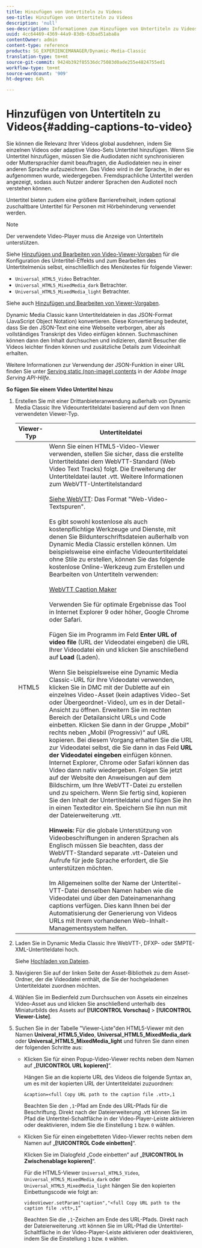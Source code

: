 ```yaml
---
title: Hinzufügen von Untertiteln zu Videos
seo-title: Hinzufügen von Untertiteln zu Videos
description: 'null'
seo-description: Informationen zum Hinzufügen von Untertiteln zu Videos
uuid: 4cc64469-4369-44a9-83db-63bad51aba8a
contentOwner: admin
content-type: reference
products: SG_EXPERIENCEMANAGER/Dynamic-Media-Classic
translation-type: tm+mt
source-git-commit: 9424b392f85536dc75083d0ade255e4824755ed1
workflow-type: tm+mt
source-wordcount: '909'
ht-degree: 64%

---
```



# Hinzufügen von Untertiteln zu Videos{#adding-captions-to-video}

Sie können die Relevanz Ihrer Videos global ausdehnen, indem Sie einzelnen Videos oder adaptive Video-Sets Untertitel hinzufügen. Wenn Sie Untertitel hinzufügen, müssen Sie die Audiodaten nicht synchronisieren oder Muttersprachler damit beauftragen, die Audiodateien neu in einer anderen Sprache aufzuzeichnen. Das Video wird in der Sprache, in der es aufgenommen wurde, wiedergegeben. Fremdsprachliche Untertitel werden angezeigt, sodass auch Nutzer anderer Sprachen den Audioteil noch verstehen können.

Untertitel bieten zudem eine größere Barrierefreiheit, indem optional zuschaltbare Untertitel für Personen mit Hörbehinderung verwendet werden.

>[!NOTE]
>
>Der verwendete Video-Player muss die Anzeige von Untertiteln unterstützen. 

Siehe [Hinzufügen und Bearbeiten von Video-Viewer-Vorgaben](previewing-videos-video-viewer.md#adding_or_editing_a_video_viewer_preset) für die Konfiguration des Untertitel-Effekts und zum Bearbeiten des Untertitelmenüs selbst, einschließlich des Menütextes für folgende Viewer:

* `Universal_HTML5_Video` Betrachter.
* `Universal_HTML5_MixedMedia_dark` Betrachter.
* `Universal_HTML5_MixedMedia_light` Betrachter.

Siehe auch [Hinzufügen und Bearbeiten von Viewer-Vorgaben](application-setup.md#adding_and_editing_viewer_presets).

Dynamic Media Classic kann Untertiteldateien in das JSON-Format (JavaScript Object Notation) konvertieren. Diese Konvertierung bedeutet, dass Sie den JSON-Text eine eine Webseite verborgen, aber als vollständiges Transkript des Video einfügen können. Suchmaschinen können dann den Inhalt durchsuchen und indizieren, damit Besucher die Videos leichter finden können und zusätzliche Details zum Videoinhalt erhalten.

Weitere Informationen zur Verwendung der JSON-Funktion in einer URL finden Sie unter [Serving static (non-image) contents](https://docs.adobe.com/content/help/en/dynamic-media-developer-resources/image-serving-api/image-serving-api/c-serving-static-nonimage-contents.html) in der *Adobe Image Serving API-Hilfe*.

**So fügen Sie einem Video Untertitel hinzu**

1. Erstellen Sie mit einer Drittanbieteranwendung außerhalb von Dynamic Media Classic Ihre Videountertiteldatei basierend auf dem von Ihnen verwendeten Viewer-Typ.

   | Viewer-Typ | Untertiteldatei |
   |--- |--- |
   | HTML5 | Wenn Sie einen HTML5-Video-Viewer verwenden, stellen Sie sicher, dass die erstellte Untertiteldatei dem WebVTT-Standard (Web Video Text Tracks) folgt. Die Erweiterung der Untertiteldatei lautet .vtt. Weitere Informationen zum WebVTT-Untertitelstandard<br><br>[Siehe WebVTT](https://dev.w3.org/html5/webvtt/): Das Format &quot;Web-Video-Textspuren&quot;. <br><br>Es gibt sowohl kostenlose als auch kostenpflichtige Werkzeuge und Dienste, mit denen Sie Bildunterschriftsdateien außerhalb von Dynamic Media Classic erstellen können. Um beispielsweise eine einfache Videountertiteldatei ohne Stile zu erstellen, können Sie das folgende kostenlose Online-Werkzeug zum Erstellen und Bearbeiten von Untertiteln verwenden: <br><br>[WebVTT Caption Maker](https://testdrive-archive.azurewebsites.net/Graphics/CaptionMaker/Default.html) <br><br>Verwenden Sie für optimale Ergebnisse das Tool in Internet Explorer 9 oder höher, Google Chrome oder Safari. <br><br>Fügen Sie im Programm im Feld <b>Enter URL of video file</b> (URL der Videodatei eingeben) die URL Ihrer Videodatei ein und klicken Sie anschließend auf <b>Load</b> (Laden). <br><br>Wenn Sie beispielsweise eine Dynamic Media Classic-URL für Ihre Videodatei verwenden, klicken Sie in DMC mit der Dublette auf ein einzelnes Video-Asset (kein adaptives Video-Set oder Übergeordnet-Video), um es in der Detail-Ansicht zu öffnen. Erweitern Sie im rechten Bereich der Detailansicht URLs und Code einbetten. Klicken Sie dann in der Gruppe „Mobil“ rechts neben „Mobil (Progressiv)“ auf URL kopieren. Bei diesem Vorgang erhalten Sie die URL zur Videodatei selbst, die Sie dann in das Feld <b>URL der Videodatei eingeben</b> einfügen können. Internet Explorer, Chrome oder Safari können das Video dann nativ wiedergeben. Folgen Sie jetzt auf der Website den Anweisungen auf dem Bildschirm, um Ihre WebVTT-Datei zu erstellen und zu speichern. Wenn Sie fertig sind, kopieren Sie den Inhalt der Untertiteldatei und fügen Sie ihn in einen Texteditor ein. Speichern Sie ihn nun mit der Dateierweiterung .vtt. <br><br><b>Hinweis:</b> Für die globale Unterstützung von Videobeschriftungen in anderen Sprachen als Englisch müssen Sie beachten, dass der WebVTT-Standard separate .vtt-Dateien und Aufrufe für jede Sprache erfordert, die Sie unterstützen möchten. <br><br>Im Allgemeinen sollte der Name der Untertitel-VTT-Datei denselben Namen haben wie die Videodatei und über den Dateinamenanhang captions verfügen. Dies kann Ihnen bei der Automatisierung der Generierung von Videos URLs mit Ihrem vorhandenen Web-Inhalt-Managementsystem helfen. |

1. Laden Sie in Dynamic Media Classic Ihre WebVTT-, DFXP- oder SMPTE-XML-Untertiteldatei hoch.

   Siehe [Hochladen von Dateien](uploading-files.md#uploading_files).

1. Navigieren Sie auf der linken Seite der Asset-Bibliothek zu dem Asset-Ordner, der die Videodatei enthält, die Sie der hochgeladenen Untertiteldatei zuordnen möchten.
1. Wählen Sie im Bedienfeld zum Durchsuchen von Assets ein einzelnes Video-Asset aus und klicken Sie anschließend unterhalb des Miniaturbilds des Assets auf **[!UICONTROL Vorschau]** > **[!UICONTROL Viewer-Liste]**.
1. Suchen Sie in der Tabelle &quot;Viewer-Liste&quot;den HTML5-Viewer mit den Namen **Univeral_HTML5_Video**, **Universal_HTML5_MixedMedia_dark** oder **Universal_HTML5_MixedMedia_light** und führen Sie dann einen der folgenden Schritte aus:

   * Klicken Sie für einen Popup-Video-Viewer rechts neben dem Namen auf „**[!UICONTROL URL kopieren]**“.

      Hängen Sie an die kopierte URL des Videos die folgende Syntax an, um es mit der kopierten URL der Untertiteldatei zuzuordnen:

      `&caption=<full Copy URL path to the caption file .vtt>,1`

      Beachten Sie den `,1`-Pfad am Ende des URL-Pfads für die Beschriftung. Direkt nach der Dateierweiterung .vtt können Sie im Pfad die Untertitel-Schaltfläche in der Video-Player-Leiste aktivieren oder deaktivieren, indem Sie die Einstellung `1` bzw. `0` wählen.

   * Klicken Sie für einen eingebetteten Video-Viewer rechts neben dem Namen auf „**[!UICONTROL Code einbetten]**“.

      Klicken Sie im Dialogfeld „Code einbetten“ auf „**[!UICONTROL In Zwischenablage kopieren]**“.

      Für die HTML5-Viewer `Universal_HTML5_Video`, `Universal_HTML5_MixedMedia_dark` oder `Universal_HTML5_MixedMedia_light` hängen Sie den kopierten Einbettungscode wie folgt an:

      `videoViewer.setParam("caption","<full Copy URL path to the caption file .vtt>,1”`

      Beachten Sie die `,1`-Zeichen am Ende des URL-Pfads. Direkt nach der Dateierweiterung .vtt können Sie im URL-Pfad die Untertitel-Schaltfläche in der Video-Player-Leiste aktivieren oder deaktivieren, indem Sie die Einstellung `1` bzw. `0` wählen.

